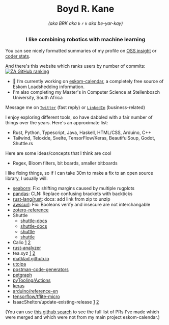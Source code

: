 <h1 align="center">Boyd R. Kane </h1>
<h6 align="center">(aka BRK aka <code>b</code> <code>r</code> <code>k</code> aka be-yar-kay)</h6>
<h3 align="center">I like combining robotics with machine learning</h3>

You can see nicely formatted summaries of my profile on [OSS insight](https://ossinsight.io/analyze/beyarkay) or [coder stats](https://coderstats.net/github/#beyarkay).

And there's this website which ranks users by number of commits: [![ZA GitHub ranking](https://user-badge.committers.top/south_africa_public/beyarkay.svg)](https://user-badge.committers.top/south_africa_public/beyarkay)

- 🔭 I’m currently working on [eskom-calendar](https://github.com/beyarkay/eskom-calendar/), a completely free source of Eskom Loadshedding information.
- I'm also completing my Master's in Computer Science at Stellenbosch University, South Africa

Message me on <a href="https://twitter.com/beyarkay" target="blank"><code>Twitter</code></a> (fast reply) or <a href="https://linkedin.com/in/boydrkane" target="blank"><code>LinkedIn</code></a> (business-related)

I enjoy exploring different tools, so have dabbled with a fair number of things over the years. Here's an approximate list:
- Rust, Python, Typescript, Java, Haskell, HTML/CSS, Arduino, C++
- Tailwind, Teloxide, Svelte, TensorFlow/Keras, BeautifulSoup, Godot, Shuttle.rs

Here are some ideas/concepts that I think are cool
- Regex, Bloom filters, bit boards, smaller bitboards

I like fixing things, so if I can take 30m to make a fix to an open source library, I usually will:
- [seaborn](https://github.com/mwaskom/seaborn/pull/2953): Fix: shifting margins caused by multiple rugplots
- [pandas](https://github.com/pandas-dev/pandas/pull/54091): CLN: Replace confusing brackets with backticks
- [rust-lang/rust](https://github.com/rust-lang/rust/pull/96038): docs: add link from zip to unzip
- [awscurl](https://github.com/okigan/awscurl/pull/103):  Fix: Booleans verify and insecure are not interchangable
- [zotero-reference](https://github.com/MuiseDestiny/zotero-reference/pull/170)
- Shuttle
  - [shuttle-docs](https://github.com/shuttle-hq/shuttle-docs/pull/120)
  - [shuttle-docs](https://github.com/shuttle-hq/shuttle-docs/pull/129)
  - [shuttle](https://github.com/shuttle-hq/shuttle/pull/1076)
  - [shuttle](https://github.com/shuttle-hq/shuttle/pull/985)
- Calio [1](https://github.com/oscarmcm/calio/pull/1) [2](https://github.com/oscarmcm/calio/pull/2)
- [rust-analyzer](https://github.com/rust-lang/rust-analyzer/pull/15005)
- tea.xyz [1](https://github.com/teaxyz/docs/pull/6) [2](https://github.com/teaxyz/cli/pull/595)
- [matklad.github.io](https://github.com/matklad/matklad.github.io/pull/120)
- [utoipa](https://github.com/juhaku/utoipa/pull/641)
- [postman-code-generators](https://github.com/postmanlabs/postman-code-generators/pull/641)
- [petgraph](https://github.com/petgraph/petgraph/pull/491)
- [pyTooling/Actions](https://github.com/pyTooling/Actions/pull/52)
- [keras](https://github.com/keras-team/keras/pull/17025)
- [arduino/reference-en](https://github.com/arduino/reference-en/pull/891)
- [tensorflow/tflite-micro](https://github.com/tensorflow/tflite-micro/pull/1393)
- IsaacShelton/update-existing-release [1](https://github.com/IsaacShelton/update-existing-release/pull/1) [2](https://github.com/IsaacShelton/update-existing-release/pull/2)

(You can use [this github search](https://github.com/pulls?q=is%3Apr+author%3Abeyarkay+archived%3Afalse+sort%3Aupdated-desc+-repo%3Abeyarkay%2Feskom-calendar+is%3Amerged+) to see the full list of PRs I've made which were merged and which were not from my main project eskom-calendar.)
